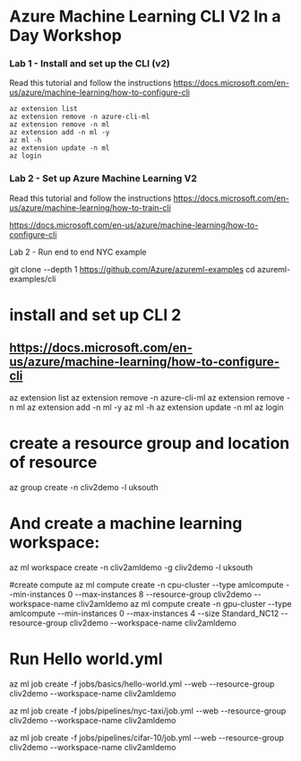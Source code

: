 # Azure Machine Learning CLI V2 In a Day Workshop

### Lab 1 - Install and set up the CLI (v2)

Read this tutorial and follow the instructions
https://docs.microsoft.com/en-us/azure/machine-learning/how-to-configure-cli

```
az extension list
az extension remove -n azure-cli-ml
az extension remove -n ml
az extension add -n ml -y
az ml -h
az extension update -n ml
az login
```

### Lab 2 - Set up Azure Machine Learning V2 

Read this tutorial and follow the instructions
https://docs.microsoft.com/en-us/azure/machine-learning/how-to-train-cli


https://docs.microsoft.com/en-us/azure/machine-learning/how-to-configure-cli

Lab 2 - Run end to end NYC example 


git clone --depth 1 https://github.com/Azure/azureml-examples
cd azureml-examples/cli

# install and set up CLI 2
## https://docs.microsoft.com/en-us/azure/machine-learning/how-to-configure-cli
az extension list
az extension remove -n azure-cli-ml
az extension remove -n ml
az extension add -n ml -y
az ml -h
az extension update -n ml
az login

# create a resource group and location of resource
az group create -n cliv2demo -l uksouth

# And create a machine learning workspace:
az ml workspace create -n cliv2amldemo -g cliv2demo -l uksouth

#create compute
az ml compute create -n cpu-cluster --type amlcompute --min-instances 0 --max-instances 8 --resource-group cliv2demo --workspace-name cliv2amldemo
az ml compute create -n gpu-cluster --type amlcompute --min-instances 0 --max-instances 4 --size Standard_NC12 --resource-group cliv2demo --workspace-name cliv2amldemo


# Run Hello world.yml

az ml job create -f jobs/basics/hello-world.yml --web --resource-group cliv2demo --workspace-name cliv2amldemo

az ml job create -f jobs/pipelines/nyc-taxi/job.yml --web --resource-group cliv2demo --workspace-name cliv2amldemo

az ml job create -f jobs/pipelines/cifar-10/job.yml --web --resource-group cliv2demo --workspace-name cliv2amldemo



